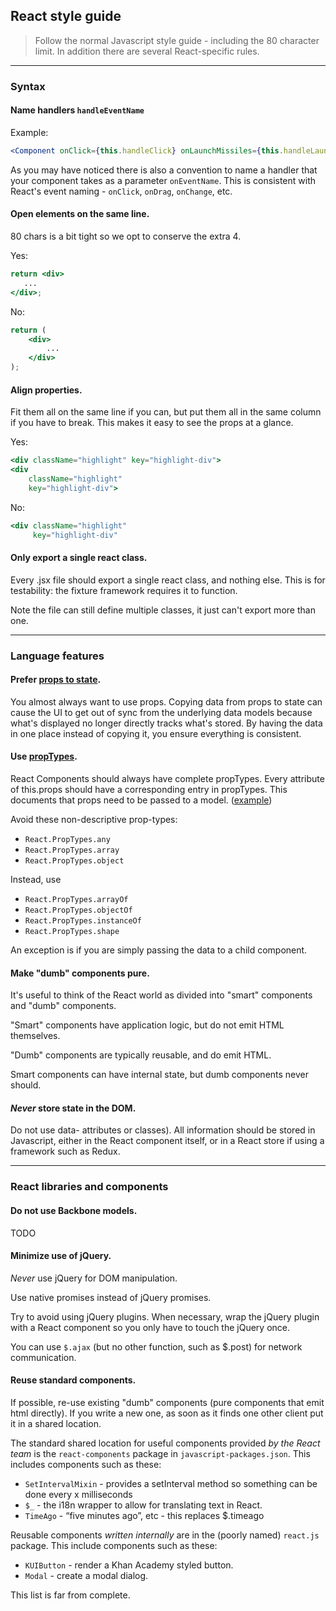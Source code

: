 ## React style guide

> Follow the normal Javascript style guide - including the 80 character limit. In addition there are several React-specific rules.

----------
### Syntax

#### Name handlers `handleEventName`

Example:

```jsx
<Component onClick={this.handleClick} onLaunchMissiles={this.handleLaunchMissiles} />
```

As you may have noticed there is also a convention to name a handler
that your component takes as a parameter `onEventName`. This is
consistent with React's event naming - `onClick`, `onDrag`,
`onChange`, etc.


#### Open elements on the same line.

80 chars is a bit tight so we opt to conserve the extra 4.

Yes:
```jsx
return <div>
   ...
</div>;
```

No:
```jsx
return (
    <div>
        ...
    </div>
);
```

#### Align properties.

Fit them all on the same line if you can, but put them all in the same
column if you have to break.  This makes it easy to see the props at a
glance.

Yes:
```jsx
<div className="highlight" key="highlight-div">
<div
    className="highlight"
    key="highlight-div">
```

No:
```jsx
<div className="highlight"
     key="highlight-div"
```

#### Only export a single react class.

Every .jsx file should export a single react class, and nothing else.
This is for testability: the fixture framework requires it to
function.

Note the file can still define multiple classes, it just can't export
more than one.


---------------------
### Language features

#### Prefer [props to state](http://facebook.github.io/react/docs/interactivity-and-dynamic-uis.html).

You almost always want to use props.  Copying data from props to state
can cause the UI to get out of sync from the underlying data models
because what's displayed no longer directly tracks what's stored.  By
having the data in one place instead of copying it, you ensure
everything is consistent.

#### Use [propTypes](http://facebook.github.io/react/docs/reusable-components.html).

React Components should always have complete propTypes.  Every
attribute of this.props should have a corresponding entry in
propTypes.  This documents that props need to be passed to a model.
([example](http://jsfiddle.net/spicyj/DEpwb/))

Avoid these non-descriptive prop-types:
   * `React.PropTypes.any`
   * `React.PropTypes.array`
   * `React.PropTypes.object`

Instead, use 
   * `React.PropTypes.arrayOf`
   * `React.PropTypes.objectOf`
   * `React.PropTypes.instanceOf`
   * `React.PropTypes.shape`

An exception is if you are simply passing the data to a child component.

#### Make "dumb" components pure.

It's useful to think of the React world as divided into "smart"
components and "dumb" components.

"Smart" components have application logic, but do not emit HTML
themselves.

"Dumb" components are typically reusable, and do emit HTML.

Smart components can have internal state, but dumb components never
should.

#### *Never* store state in the DOM.

Do not use data- attributes or classes).  All information should be
stored in Javascript, either in the React component itself, or in a
React store if using a framework such as Redux.


----------------------------------
### React libraries and components

#### Do not use Backbone models.

TODO

#### Minimize use of jQuery.

*Never* use jQuery for DOM manipulation.

Use native promises instead of jQuery promises.

Try to avoid using jQuery plugins.  When necessary, wrap the jQuery
plugin with a React component so you only have to touch the jQuery
once.

You can use `$.ajax` (but no other function, such as $.post) for
network communication.

#### Reuse standard components.

If possible, re-use existing "dumb" components (pure components that
emit html directly).  If you write a new one, as soon as it finds one
other client put it in a shared location.

The standard shared location for useful components provided *by the
React team* is the `react-components` package in
`javascript-packages.json`.  This includes components such as these:

* `SetIntervalMixin` - provides a setInterval method so something can be
  done every x milliseconds
* `$_` - the i18n wrapper to allow for translating text in React.
* `TimeAgo` - “five minutes ago”, etc - this replaces $.timeago

Reusable components *written internally* are in the (poorly named)
`react.js` package.  This include components such as these:

* `KUIButton` - render a Khan Academy styled button.
* `Modal` - create a modal dialog.

This list is far from complete.

### 
